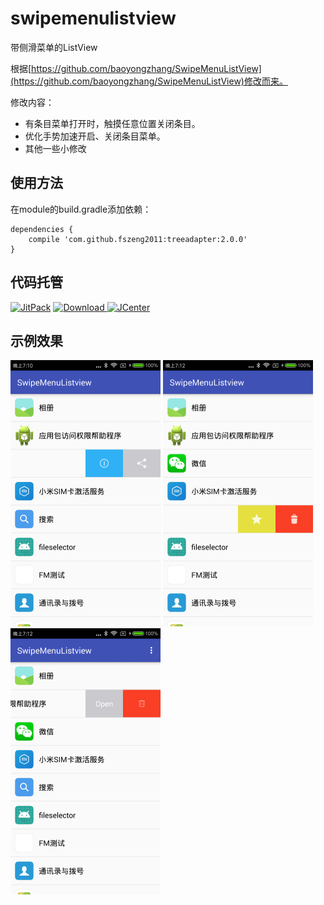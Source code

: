 # swipemenulistview
带侧滑菜单的ListView

根据[https://github.com/baoyongzhang/SwipeMenuListView](https://github.com/baoyongzhang/SwipeMenuListView)修改而来。

修改内容：

- 有条目菜单打开时，触摸任意位置关闭条目。
- 优化手势加速开启、关闭条目菜单。
- 其他一些小修改

## 使用方法
在module的build.gradle添加依赖：

	dependencies {
		compile 'com.github.fszeng2011:treeadapter:2.0.0'
	}

## 代码托管
[![JitPack](https://img.shields.io/badge/JitPack-swipemenulistview-green.svg?style=flat)](https://jitpack.io/#fszeng2011/swipemenulistview)
[![Download](https://api.bintray.com/packages/fszeng2017/maven/swipemenulistview/images/download.svg) ](https://bintray.com/fszeng2017/maven/swipemenulistview/_latestVersion)
[![JCenter](https://img.shields.io/badge/JCenter-1.0.0-green.svg?style=flat)](http://jcenter.bintray.com/com/github/fszeng2011/swipemenulistview/1.0.0/)

## 示例效果
![image](https://github.com/fszeng2011/swipemenulistview/blob/master/screenshot/device-2018-05-27-191134.png)
![image](https://github.com/fszeng2011/swipemenulistview/blob/master/screenshot/device-2018-05-27-191220.png)
![image](https://github.com/fszeng2011/swipemenulistview/blob/master/screenshot/device-2018-05-27-191233.png)